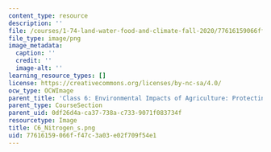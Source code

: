 ```yaml
---
content_type: resource
description: ''
file: /courses/1-74-land-water-food-and-climate-fall-2020/77616159066ff47c3a03e02f709f54e1_C6_Nitrogen_s.png
file_type: image/png
image_metadata:
  caption: ''
  credit: ''
  image-alt: ''
learning_resource_types: []
license: https://creativecommons.org/licenses/by-nc-sa/4.0/
ocw_type: OCWImage
parent_title: 'Class 6: Environmental Impacts of Agriculture: Protecting Natural Resources'
parent_type: CourseSection
parent_uid: 0df26d4a-ca37-738a-c733-9071f083734f
resourcetype: Image
title: C6_Nitrogen_s.png
uid: 77616159-066f-f47c-3a03-e02f709f54e1
---
```

